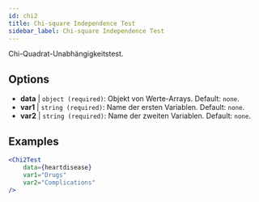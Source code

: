 ```yaml
---
id: chi2
title: Chi-square Independence Test
sidebar_label: Chi-square Independence Test
---
```


Chi-Quadrat-Unabhängigkeitstest.

## Options

* __data__ | `object (required)`: Objekt von Werte-Arrays. Default: `none`.
* __var1__ | `string (required)`: Name der ersten Variablen. Default: `none`.
* __var2__ | `string (required)`: Name der zweiten Variablen. Default: `none`.


## Examples

```jsx live
<Chi2Test
    data={heartdisease} 
    var1="Drugs"
    var2="Complications"
/>
```
